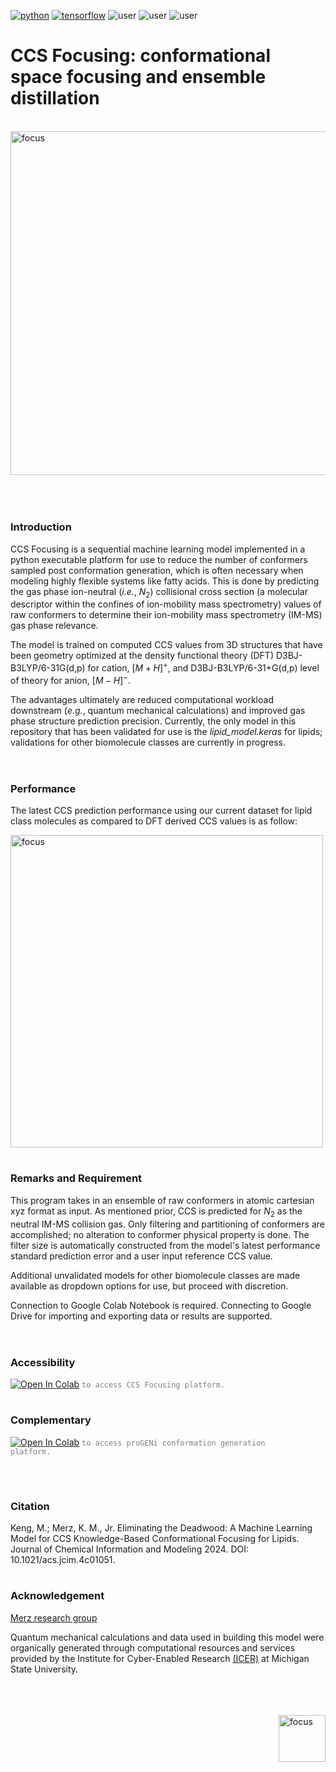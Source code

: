 [![python](https://img.shields.io/badge/Python-3.9-3776AB.svg?style=flat&logo=python&logoColor=white)](https://www.python.org) [![tensorflow](https://img.shields.io/badge/TensorFlow-1.12-FF6F00.svg?style=flat&logo=tensorflow)](https://www.tensorflow.org) ![user](https://img.shields.io/badge/GoogleColab-grey?style=flat&logo=googlecolab) ![user](https://img.shields.io/badge/Chemodeling-App-yellow?) ![user](https://img.shields.io/badge/Userfriend-1.0-sgreen?) 

# CCS Focusing: conformational space focusing and ensemble distillation

<br /><img align = "center" width="550" alt="focus" src="https://github.com/mitkeng/CCS_Focusing/assets/97419520/2e01119f-7dc2-4361-aca7-60e17e7fda79">
<br />
<br />
<br />
#
### Introduction
 CCS Focusing is a sequential machine learning model implemented in a python executable platform for use to reduce the number of conformers sampled post conformation generation, which is often necessary when modeling highly flexible systems like fatty acids. This is done by predicting the gas phase ion-neutral (*i.e.*, $N_{2}$) collisional cross section (a molecular descriptor within the confines of ion-mobility mass spectrometry) values of raw conformers to determine their ion-mobility mass spectrometry (IM-MS) gas phase relevance. 
<br />

The model is trained on computed CCS values from 3D structures that have been geometry optimized at the density functional theory (DFT) D3BJ-B3LYP/6-31G(d,p) for cation, $[M+H]^+$, and D3BJ-B3LYP/6-31+G(d,p) level of theory for anion, $[M-H]^-$.
<br />

 The advantages ultimately are reduced computational workload downstream (*e.g.*, quantum mechanical calculations) and improved gas phase structure prediction precision. Currently, the only model in this repository that has been validated for use is the *lipid_model.keras* for lipids; validations for other biomolecule classes are currently in progress. 
<br />
<br />
#
### Performance 
The latest CCS prediction performance using our current dataset for lipid class molecules as compared to DFT derived CCS values is as follow: 

<img align = "center" width="500" alt="focus" src="https://github.com/mitkeng/CCS_Focusing/assets/97419520/6704197c-f48a-4212-b065-b6d04a798b49"> 
<br />

#
### Remarks and Requirement 
This program takes in an ensemble of raw conformers in atomic cartesian xyz format as input. As mentioned prior, CCS is predicted for $N_{2}$  as the neutral IM-MS collision gas. Only filtering and partitioning of conformers are accomplished; no alteration to conformer physical property is done. The filter size is automatically constructed from the model's latest performance standard prediction error and a user input reference CCS value. 

Additional unvalidated models for other biomolecule classes are made available as dropdown options for use, but proceed with discretion. 

Connection to Google Colab Notebook is required. Connecting to Google Drive for importing and exporting data or results are supported. 
<br />
<br />

#
### Accessibility
 [<img src="https://colab.research.google.com/assets/colab-badge.svg" alt="Open In Colab">](https://colab.research.google.com/drive/1ZTLqHMI-rdoHQZ4zjElK4VEPLQhXcUp6?usp=sharing) <code style="color : grey">to access CCS Focusing platform.</code>
<br />

#
### Complementary
  [<img src="https://colab.research.google.com/assets/colab-badge.svg" alt="Open In Colab">](https://colab.research.google.com/drive/1HiXUZB65Ryf71YyuKg_V3VIWjwuRGXAR?usp=sharing) <code style="color : grey">to access proGENi conformation generation platform.</code>

<br />

#
### Citation
Keng, M.; Merz, K. M., Jr. Eliminating the Deadwood: A Machine Learning Model for CCS Knowledge-Based Conformational Focusing for Lipids. Journal of Chemical Information and Modeling 2024. DOI: 10.1021/acs.jcim.4c01051.


#
### Acknowledgement 
[Merz research group](https://github.com/merzlab) 

Quantum mechanical calculations and data used in building this model were organically generated through computational resources and services provided by the Institute for Cyber-Enabled Research [(ICER)](https://github.com/MSU-iCER) at Michigan State University.

<br/>
<br/>

<br />

<img align = "right" width="75" alt="focus" src="https://github.com/mitkeng/CCS_Focusing/assets/97419520/c02957e7-bf41-43ce-860c-4927420b2f20">
